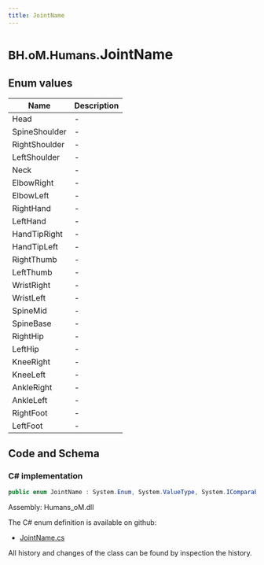 ```yaml
---
title: JointName
---
```


# <small>BH.oM.Humans.</small>**JointName**



## Enum values

| Name            | Description                                                    |
|-----------------|----------------------------------------------------------------|
| Head |  -  |
| SpineShoulder |  -  |
| RightShoulder |  -  |
| LeftShoulder |  -  |
| Neck |  -  |
| ElbowRight |  -  |
| ElbowLeft |  -  |
| RightHand |  -  |
| LeftHand |  -  |
| HandTipRight |  -  |
| HandTipLeft |  -  |
| RightThumb |  -  |
| LeftThumb |  -  |
| WristRight |  -  |
| WristLeft |  -  |
| SpineMid |  -  |
| SpineBase |  -  |
| RightHip |  -  |
| LeftHip |  -  |
| KneeRight |  -  |
| KneeLeft |  -  |
| AnkleRight |  -  |
| AnkleLeft |  -  |
| RightFoot |  -  |
| LeftFoot |  -  |


## Code and Schema

### C# implementation

``` C# title="C#"
public enum JointName : System.Enum, System.ValueType, System.IComparable, System.ISpanFormattable, System.IFormattable, System.IConvertible
```

Assembly: Humans_oM.dll

The C# enum definition is available on github:

- [JointName.cs](https://github.com/BHoM/BHoM/blob/develop/Humans_oM/Enums\JointName.cs)

All history and changes of the class can be found by inspection the history.
